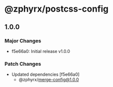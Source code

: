 # @zphyrx/postcss-config

## 1.0.0

### Major Changes

- f5e66a0: Initial release v1.0.0

### Patch Changes

- Updated dependencies [f5e66a0]
  - @zphyrx/merge-config@1.0.0
